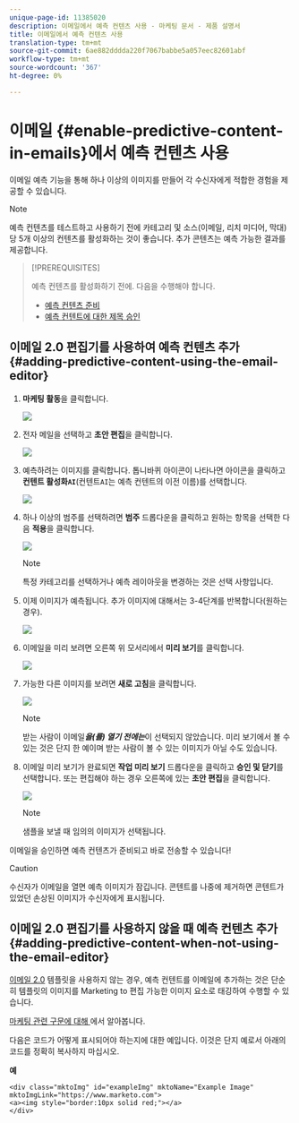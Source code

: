 ```yaml
---
unique-page-id: 11385020
description: 이메일에서 예측 컨텐츠 사용 - 마케팅 문서 - 제품 설명서
title: 이메일에서 예측 컨텐츠 사용
translation-type: tm+mt
source-git-commit: 6ae882dddda220f7067babbe5a057eec82601abf
workflow-type: tm+mt
source-wordcount: '367'
ht-degree: 0%

---
```



# 이메일 {#enable-predictive-content-in-emails}에서 예측 컨텐츠 사용

이메일 예측 기능을 통해 하나 이상의 이미지를 만들어 각 수신자에게 적합한 경험을 제공할 수 있습니다.

>[!NOTE]
>
>예측 컨텐츠를 테스트하고 사용하기 전에 카테고리 및 소스(이메일, 리치 미디어, 막대)당 5개 이상의 컨텐츠를 활성화하는 것이 좋습니다. 추가 콘텐츠는 예측 가능한 결과를 제공합니다.

>[!PREREQUISITES]
>
>예측 컨텐츠를 활성화하기 전에. 다음을 수행해야 합니다.
>
>* [예측 컨텐츠 준비](/help/marketo/product-docs/predictive-content/working-with-predictive-content/edit-predictive-content-for-emails.md)
>* [예측 컨텐트에 대한 제목 승인](/help/marketo/product-docs/predictive-content/working-with-all-content/approve-a-title-for-predictive-content.md)


## 이메일 2.0 편집기를 사용하여 예측 컨텐츠 추가 {#adding-predictive-content-using-the-email-editor}

1. **마케팅 활동**&#x200B;을 클릭합니다.

   ![](assets/one.png)

1. 전자 메일을 선택하고 **초안 편집**&#x200B;을 클릭합니다.

   ![](assets/two.png)

1. 예측하려는 이미지를 클릭합니다. 톱니바퀴 아이콘이 나타나면 아이콘을 클릭하고 **컨텐트 활성화`AI`**(컨텐트`AI`는 예측 컨텐트의 이전 이름)를 선택합니다.

   ![](assets/three.png)

1. 하나 이상의 범주를 선택하려면 **범주** 드롭다운을 클릭하고 원하는 항목을 선택한 다음 **적용**&#x200B;을 클릭합니다.

   ![](assets/four.png)

   >[!NOTE]
   >
   >특정 카테고리를 선택하거나 예측 레이아웃을 변경하는 것은 선택 사항입니다.

1. 이제 이미지가 예측됩니다. 추가 이미지에 대해서는 3-4단계를 반복합니다(원하는 경우).

   ![](assets/five.png)

1. 이메일을 미리 보려면 오른쪽 위 모서리에서 **미리 보기**&#x200B;를 클릭합니다.

   ![](assets/six.png)

1. 가능한 다른 이미지를 보려면 **새로 고침**&#x200B;을 클릭합니다.

   ![](assets/seven.png)

   >[!NOTE]
   >
   >받는 사람이 이메일&#x200B;_**을(를) 열기 전에는**_&#x200B;이 선택되지 않았습니다. 미리 보기에서 볼 수 있는 것은 단지 한 예이며 받는 사람이 볼 수 있는 이미지가 아닐 수도 있습니다.

1. 이메일 미리 보기가 완료되면 **작업 미리 보기** 드롭다운을 클릭하고 **승인 및 닫기**&#x200B;를 선택합니다. 또는 편집해야 하는 경우 오른쪽에 있는 **초안 편집**&#x200B;을 클릭합니다.

   ![](assets/eight.png)

   >[!NOTE]
   >
   >샘플을 보낼 때 임의의 이미지가 선택됩니다.

이메일을 승인하면 예측 컨텐츠가 준비되고 바로 전송할 수 있습니다!

>[!CAUTION]
>
>수신자가 이메일을 열면 예측 이미지가 잠깁니다. 콘텐트를 나중에 제거하면 콘텐트가 있었던 손상된 이미지가 수신자에게 표시됩니다.

## 이메일 2.0 편집기를 사용하지 않을 때 예측 컨텐츠 추가 {#adding-predictive-content-when-not-using-the-email-editor}

[이메일 2.0](/help/marketo/product-docs/email-marketing/general/email-editor-2/email-editor-v2-0-overview.md) 템플릿을 사용하지 않는 경우, 예측 컨텐트를 이메일에 추가하는 것은 단순히 템플릿의 이미지를 Marketing to 편집 가능한 이미지 요소로 태깅하여 수행할 수 있습니다.

[마케팅 관련 구문에 대해 ](/help/marketo/product-docs/email-marketing/general/email-editor-2/email-template-syntax.md#elements)에서 알아봅니다.

다음은 코드가 어떻게 표시되어야 하는지에 대한 예입니다. 이것은 단지 예로서 아래의 코드를 정확히 복사하지 마십시오.

**예**

```example
<div class="mktoImg" id="exampleImg" mktoName="Example Image" mktoImgLink="https://www.marketo.com">  
<a><img style="border:10px solid red;"></a>  
</div>
```
